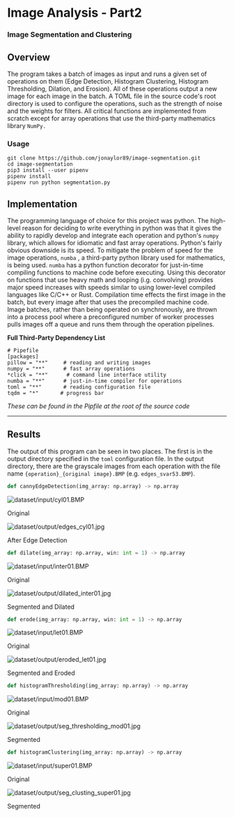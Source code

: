 # Image Analysis - Part2

### Image Segmentation and Clustering

## Overview

The program takes a batch of images as input and runs a given set of operations on them (Edge Detection, Histogram Clustering, Histogram Thresholding, Dilation, and Erosion). All of these operations output a new image for each image in the batch. A TOML file in the source code's root directory is used to configure the operations, such as the strength of noise and the weights for filters. All critical functions are implemented from scratch except for array operations that use the third-party mathematics library `NumPy.` 

### Usage

    git clone https://github.com/jonaylor89/image-segmentation.git
    cd image-segmentation
    pip3 install --user pipenv
    pipenv install
    pipenv run python segmentation.py

## Implementation

The programming language of choice for this project was python. The high-level reason for deciding to write everything in python was that it gives the ability to rapidly develop and integrate each operation and python's `numpy` library, which allows for idiomatic and fast array operations. Python's fairly obvious downside is its speed. To mitigate the problem of speed for the image operations, `numba` , a third-party python library used for mathematics, is being used. `numba` has a python function decorator for just-in-time compiling functions to machine code before executing. Using this decorator on functions that use heavy math and looping (i.g. convolving) provides major speed increases with speeds similar to using lower-level compiled languages like C/C++ or Rust. Compilation time effects the first image in the batch, but every image after that uses the precompiled machine code. Image batches, rather than being operated on synchronously, are thrown into a process pool where a preconfigured number of worker processes pulls images off a queue and runs them through the operation pipelines. 

**Full Third-Party Dependency List**

    # Pipefile
    [packages]
    pillow = "**"     # reading and writing images
    numpy = "**"      # fast array operations
    *click = "**"      # command line interface utility
    numba = "**"      # just-in-time compiler for operations
    toml = "**"       # reading configuration file
    tqdm = "*"       # progress bar

*These can be found in the Pipfile at the root of the source code*

---

## Results

The output of this program can be seen in two places. The first is in the output directory specified in the `toml` configuration file. In the output directory, there are the grayscale images from each operation with the file name `{operation}_{original image}.BMP` (e.g. `edges_svar53.BMP`).

```python
def cannyEdgeDetection(img_array: np.array) -> np.array
```
![dataset/input/cyl01.BMP](dataset/input/cyl01.BMP)

Original

![dataset/output/edges_cyl01.jpg](dataset/output/edges_cyl01.jpg)

After Edge Detection

```python
def dilate(img_array: np.array, win: int = 1) -> np.array
```
![dataset/input/inter01.BMP](dataset/input/inter01.BMP)

Original

![dataset/output/dilated_inter01.jpg](dataset/output/dilated_inter01.jpg)

Segmented and Dilated

```python
def erode(img_array: np.array, win: int = 1) -> np.array
```
![dataset/input/let01.BMP](dataset/input/let01.BMP)

Original

![dataset/output/eroded_let01.jpg](dataset/output/eroded_let01.jpg)

Segmented and Eroded

```python
def histogramThresholding(img_array: np.array) -> np.array
```
![dataset/input/mod01.BMP](dataset/input/mod01.BMP)

Original

![dataset/output/seg_thresholding_mod01.jpg](dataset/output/seg_thresholding_mod01.jpg)

Segmented

```python
def histogramClustering(img_array: np.array) -> np.array
```
![dataset/input/super01.BMP](dataset/input/super01.BMP)

Original

![dataset/output/seg_clusting_super01.jpg](dataset/output/seg_clusting_super01.jpg)

Segmented
